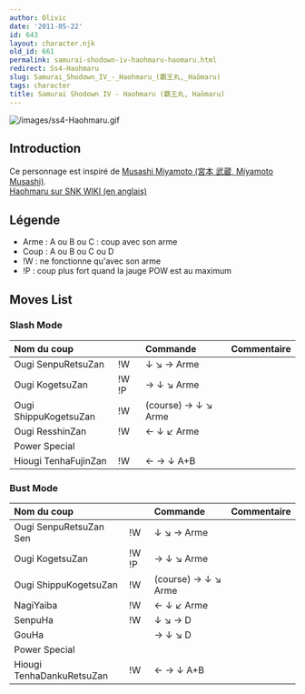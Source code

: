 ```yaml
---
author: Olivic
date: '2011-05-22'
id: 643
layout: character.njk
old_id: 661
permalink: samurai-shodown-iv-haohmaru-haomaru.html
redirect: Ss4-Haohmaru
slug: Samurai_Shodown_IV_-_Haohmaru_(覇王丸,_Haōmaru)
tags: character
title: Samurai Shodown IV - Haohmaru (覇王丸, Haōmaru)
---
```


![](/images/ss4-Haohmaru.gif "/images/ss4-Haohmaru.gif")

## Introduction

Ce personnage est inspiré de [Musashi Miyamoto (宮本 武蔵, Miyamoto
Musashi)](http://fr.wikipedia.org/wiki/Musashi_Miyamoto).  
[Haohmaru sur SNK WIKI (en anglais)](http://snk.wikia.com/wiki/Haohmaru)

## Légende

- Arme : A ou B ou C : coup avec son arme
- Coup : A ou B ou C ou D
- !W : ne fonctionne qu'avec son arme
- !P : coup plus fort quand la jauge POW est au maximum

## Moves List

### Slash Mode

| Nom du coup           |       | Commande            | Commentaire |
|:----------------------|-------|:--------------------|:------------|
| Ougi SenpuRetsuZan    | !W    | ↓ ↘ → Arme          |             |
| Ougi KogetsuZan       | !W !P | → ↓ ↘ Arme          |             |
| Ougi ShippuKogetsuZan | !W    | (course) → ↓ ↘ Arme |             |
| Ougi ResshinZan       | !W    | ← ↓ ↙ Arme          |             |
| Power Special         |       |                     |             |
| Hiougi TenhaFujinZan  | !W    | ← → ↓ A+B           |             |

### Bust Mode

| Nom du coup               |       | Commande            | Commentaire |
|:--------------------------|-------|:--------------------|:------------|
| Ougi SenpuRetsuZan Sen    | !W    | ↓ ↘ → Arme          |             |
| Ougi KogetsuZan           | !W !P | → ↓ ↘ Arme          |             |
| Ougi ShippuKogetsuZan     | !W    | (course) → ↓ ↘ Arme |             |
| NagiYaiba                 | !W    | ← ↓ ↙ Arme          |             |
| SenpuHa                   | !W    | ↓ ↘ → D             |             |
| GouHa                     |       | → ↓ ↘ D             |             |
| Power Special             |       |                     |             |
| Hiougi TenhaDankuRetsuZan | !W    | ← → ↓ A+B           |             |